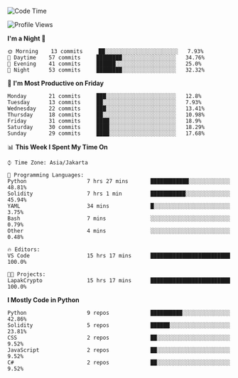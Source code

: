 <!--START_SECTION:waka-->
![Code Time](http://img.shields.io/badge/Code%20Time-1%2C027%20hrs%2013%20mins-blue)

![Profile Views](http://img.shields.io/badge/Profile%20Views-7-blue)

**I'm a Night 🦉** 

```text
🌞 Morning    13 commits     ██░░░░░░░░░░░░░░░░░░░░░░░   7.93% 
🌆 Daytime    57 commits     ████████░░░░░░░░░░░░░░░░░   34.76% 
🌃 Evening    41 commits     ██████░░░░░░░░░░░░░░░░░░░   25.0% 
🌙 Night      53 commits     ████████░░░░░░░░░░░░░░░░░   32.32%

```
📅 **I'm Most Productive on Friday** 

```text
Monday       21 commits     ███░░░░░░░░░░░░░░░░░░░░░░   12.8% 
Tuesday      13 commits     ██░░░░░░░░░░░░░░░░░░░░░░░   7.93% 
Wednesday    22 commits     ███░░░░░░░░░░░░░░░░░░░░░░   13.41% 
Thursday     18 commits     ██░░░░░░░░░░░░░░░░░░░░░░░   10.98% 
Friday       31 commits     ████░░░░░░░░░░░░░░░░░░░░░   18.9% 
Saturday     30 commits     ████░░░░░░░░░░░░░░░░░░░░░   18.29% 
Sunday       29 commits     ████░░░░░░░░░░░░░░░░░░░░░   17.68%

```


📊 **This Week I Spent My Time On** 

```text
⌚︎ Time Zone: Asia/Jakarta

💬 Programming Languages: 
Python                   7 hrs 27 mins       ████████████░░░░░░░░░░░░░   48.81% 
Solidity                 7 hrs 1 min         ███████████░░░░░░░░░░░░░░   45.94% 
YAML                     34 mins             █░░░░░░░░░░░░░░░░░░░░░░░░   3.75% 
Bash                     7 mins              ░░░░░░░░░░░░░░░░░░░░░░░░░   0.79% 
Other                    4 mins              ░░░░░░░░░░░░░░░░░░░░░░░░░   0.48%

🔥 Editors: 
VS Code                  15 hrs 17 mins      █████████████████████████   100.0%

🐱‍💻 Projects: 
LapakCrypto              15 hrs 17 mins      █████████████████████████   100.0%

```

**I Mostly Code in Python** 

```text
Python                   9 repos             ██████████░░░░░░░░░░░░░░░   42.86% 
Solidity                 5 repos             ██████░░░░░░░░░░░░░░░░░░░   23.81% 
CSS                      2 repos             ██░░░░░░░░░░░░░░░░░░░░░░░   9.52% 
JavaScript               2 repos             ██░░░░░░░░░░░░░░░░░░░░░░░   9.52% 
C#                       2 repos             ██░░░░░░░░░░░░░░░░░░░░░░░   9.52%

```



<!--END_SECTION:waka-->
